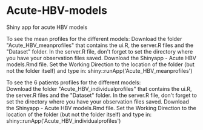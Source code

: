 # Acute-HBV-models
Shiny app for acute HBV models

To see the mean profiles for the different models: 
Download the folder "Acute_HBV_meanprofiles" that contains the ui.R, the server.R files and the "Dataset" folder.
In the server.R file, don't forget to set the directory where you have your observation files saved.
Download the Shinyapp - Acute HBV models.Rmd file. Set the Working Direction to the location of the folder (but not the folder itself) and type in: shiny::runApp('Acute_HBV_meanprofiles')

To see the 6 patients profiles for the different models:  
Download the folder "Acute_HBV_individualprofiles" that contains the ui.R, the server.R files and the "Dataset" folder.
In the server.R file, don't forget to set the directory where you have your observation files saved.
Download the Shinyapp - Acute HBV models.Rmd file. Set the Working Direction to the location of the folder (but not the folder itself) and type in: shiny::runApp('Acute_HBV_individualprofiles')

